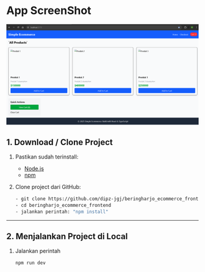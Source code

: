 # App ScreenShot
![Alt text](https://github.com/dipz-jgj/beringharjo_ecommerce_frontend/blob/main/ecommerce.PNG)

## 1. Download / Clone Project

1. Pastikan sudah terinstall:

   - [Node.js](https://nodejs.org/)
   - [npm](https://www.npmjs.com/)

2. Clone project dari GitHub:
   ```bash
   - git clone https://github.com/dipz-jgj/beringharjo_ecommerce_frontend.git
   - cd beringharjo_ecommerce_frontend
   - jalankan perintah: "npm install"
   ```

---

## 2. Menjalankan Project di Local

1. Jalankan perintah
   ```bash
   npm run dev
   ```
